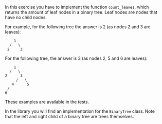 In this exercise you have to implement the function `count_leaves`, which returns the amount of leaf nodes in a binary tree.
Leaf nodes are nodes that have no child nodes.

For example, for the following tree the answer is 2 (as nodes 2 and 3 are leaves):
```
    1
  /   \
 2     3
```

For the following tree, the answer is 3 (as nodes 2, 5 and 6 are leaves):
```
    1
  /   \
2      3
     /   \
   4      5
 /
6 
```

These examples are available in the tests.

In the library you will find an implementation for the `BinaryTree` class.
Note that the left and right child of a binary tree are trees themselves.
